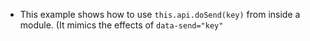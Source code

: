 - This example shows how to use `this.api.doSend(key)`
from inside a module. (It mimics the effects
of `data-send="key"`